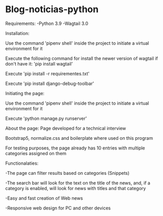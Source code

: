 # Blog-noticias-python
Requirements:
-Python 3.9
-Wagtail 3.0

Installation:

Use the command 'pipenv shell' inside the project to initiate a virtual environment for it

Execute the following command for install the newer version of wagtail if don't have it: 'pip install wagtail'

Execute 'pip install -r requirementes.txt'

Execute 'pip install django-debug-toolbar'


Initiating the page:

Use the command 'pipenv shell' inside the project to initiate a virtual environment for it

Execute 'python manage.py runserver'


About the page:
Page developed for a technical interview

Bootstrap5, normalize.css and boilerplate where used on this program

For testing purposes, the page already has 10 entries with multiple categories assigned on them


Functionalaties:

-The page can filter results based on categories (Snippets)

-The search bar will look for the text on the title of the news, and, if a category is enabled, will look for news with titles and that category

-Easy and fast creation of Web news

-Responsive web design for PC and other devices
